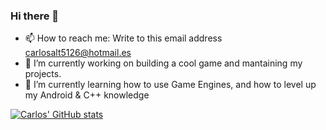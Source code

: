 ### Hi there 👋

- 📫 How to reach me: Write to this email address carlosalt5126@hotmail.es
- 🔭 I’m currently working on building a cool game and mantaining my projects.
- 🌱 I’m currently learning how to use Game Engines, and how to level up my Android & C++ knowledge

[![Carlos' GitHub stats](https://github-readme-stats.vercel.app/api?username=CarlosACepeda&theme=radical)](https://github.com/CarlosACepeda/github-readme-stats)


<!--
**CarlosACepeda/CarlosACepeda** is a ✨ _special_ ✨ repository because its `README.md` (this file) appears on your GitHub profile.

Here are some ideas to get you started:

- 🔭 I’m currently working on ...
- 🌱 I’m currently learning ...
- 👯 I’m looking to collaborate on ...
- 🤔 I’m looking for help with ...
- 💬 Ask me about ...
- 📫 How to reach me: ...
- 😄 Pronouns: ...
- ⚡ Fun fact: ...
-->
